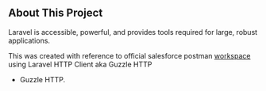 ## About This Project

Laravel is accessible, powerful, and provides tools required for large, robust applications.

This was created with reference to official salesforce postman <a href="https://www.postman.com/salesforce-developers/workspace/salesforce-developers">workspace</a> using Laravel HTTP Client aka Guzzle HTTP

-   Guzzle HTTP.
